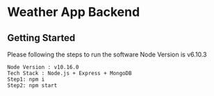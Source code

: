 # Weather App Backend

## Getting Started
Please following the steps to run the software
Node Version is v6.10.3

```
Node Version : v10.16.0
Tech Stack : Node.js + Express + MongoDB
Step1: npm i
Step2: npm start
```
